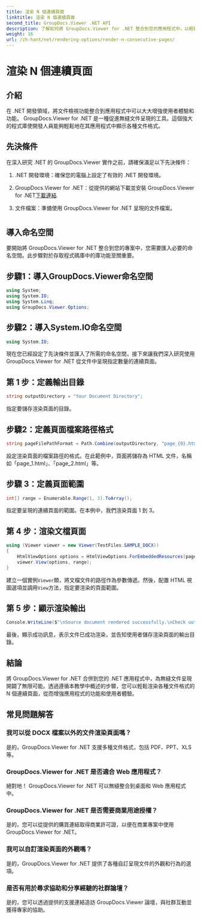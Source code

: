 ```yaml
---
title: 渲染 N 個連續頁面
linktitle: 渲染 N 個連續頁面
second_title: GroupDocs.Viewer .NET API
description: 了解如何將 GroupDocs.Viewer for .NET 整合到您的應用程式中，以輕鬆呈現具有 N 個連續頁面的文件。
weight: 16
url: /zh-hant/net/rendering-options/render-n-consecutive-pages/
---
```


# 渲染 N 個連續頁面

## 介紹
在 .NET 開發領域，將文件檢視功能整合到應用程式中可以大大增強使用者體驗和功能。 GroupDocs.Viewer for .NET 是一種促進無縫文件呈現的工具。這個強大的程式庫使開發人員能夠輕鬆地在其應用程式中顯示各種文件格式。
## 先決條件
在深入研究 .NET 的 GroupDocs.Viewer 實作之前，請確保滿足以下先決條件：
1. .NET 開發環境：確保您的電腦上設定了有效的 .NET 開發環境。
  
2.  GroupDocs.Viewer for .NET：從提供的網站下載並安裝 GroupDocs.Viewer for .NET[下載連結](https://releases.groupdocs.com/viewer/net/).
3. 文件檔案：準備使用 GroupDocs.Viewer for .NET 呈現的文件檔案。
#
## 導入命名空間
要開始將 GroupDocs.Viewer for .NET 整合到您的專案中，您需要匯入必要的命名空間。此步驟對於存取程式碼庫中的庫功能至關重要。
## 步驟1：導入GroupDocs.Viewer命名空間
```csharp
using System;
using System.IO;
using System.Linq;
using GroupDocs.Viewer.Options;
```
## 步驟2：導入System.IO命名空間
```csharp
using System.IO;
```

現在您已經設定了先決條件並匯入了所需的命名空間，接下來讓我們深入研究使用 GroupDocs.Viewer for .NET 從文件中呈現指定數量的連續頁面。
## 第 1 步：定義輸出目錄
```csharp
string outputDirectory = "Your Document Directory";
```
指定要儲存渲染頁面的目錄。
## 步驟2：定義頁面檔案路徑格式
```csharp
string pageFilePathFormat = Path.Combine(outputDirectory, "page_{0}.html");
```
設定渲染頁面的檔案路徑的格式。在此範例中，頁面將儲存為 HTML 文件，名稱如「page_1.html」、「page_2.html」等。
## 步驟 3：定義頁面範圍
```csharp
int[] range = Enumerable.Range(1, 3).ToArray();
```
指定要呈現的連續頁面的範圍。在本例中，我們渲染頁面 1 到 3。
## 第 4 步：渲染文檔頁面
```csharp
using (Viewer viewer = new Viewer(TestFiles.SAMPLE_DOCX))
{
    HtmlViewOptions options = HtmlViewOptions.ForEmbeddedResources(pageFilePathFormat);
    viewer.View(options, range);
}
```
建立一個實例`Viewer`類，將文檔文件的路徑作為參數傳遞。然後，配置 HTML 視圖選項並調用`View`方法，指定要渲染的頁面範圍。
## 第 5 步：顯示渲染輸出
```csharp
Console.WriteLine($"\nSource document rendered successfully.\nCheck output in {outputDirectory}.");
```
最後，顯示成功訊息，表示文件已成功渲染，並告知使用者儲存渲染頁面的輸出目錄。

## 結論
將 GroupDocs.Viewer for .NET 合併到您的 .NET 應用程式中，為無縫文件呈現開闢了無限可能。透過遵循本教學中概述的步驟，您可以輕鬆渲染各種文件格式的 N 個連續頁面，從而增強應用程式的功能和使用者體驗。
## 常見問題解答
### 我可以從 DOCX 檔案以外的文件渲染頁面嗎？
是的，GroupDocs.Viewer for .NET 支援多種文件格式，包括 PDF、PPT、XLS 等。
### GroupDocs.Viewer for .NET 是否適合 Web 應用程式？
絕對地！ GroupDocs.Viewer for .NET 可以無縫整合到桌面和 Web 應用程式中。
### GroupDocs.Viewer for .NET 是否需要商業用途授權？
是的，您可以從提供的購買連結取得商業許可證，以便在商業專案中使用 GroupDocs.Viewer for .NET。
### 我可以自訂渲染頁面的外觀嗎？
是的，GroupDocs.Viewer for .NET 提供了各種自訂呈現文件的外觀和行為的選項。
### 是否有用於尋求協助和分享經驗的社群論壇？
是的，您可以透過提供的支援連結造訪 GroupDocs.Viewer 論壇，與社群互動並獲得專家的協助。